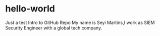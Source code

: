 # hello-world
Just a test Intro to GitHub Repo
My name is Seyi Martins,I work as SIEM Security Engineer with a global tech company.

